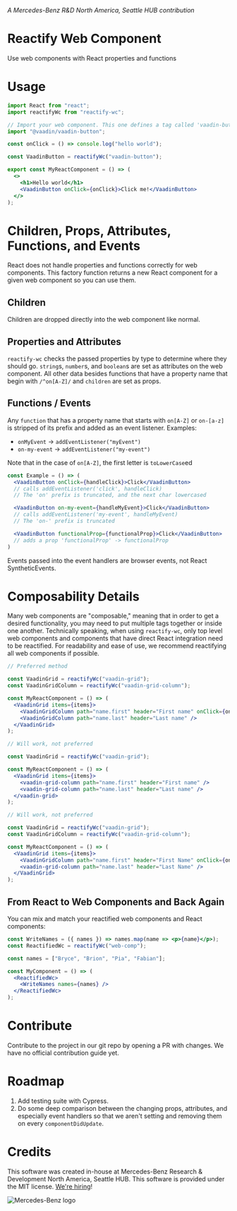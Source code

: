 _A Mercedes-Benz R&D North America, Seattle HUB contribution_

# Reactify Web Component

Use web components with React properties and functions

# Usage

```jsx
import React from "react";
import reactifyWc from "reactify-wc";

// Import your web component. This one defines a tag called 'vaadin-button'
import "@vaadin/vaadin-button";

const onClick = () => console.log("hello world");

const VaadinButton = reactifyWc("vaadin-button");

export const MyReactComponent = () => (
  <>
    <h1>Hello world</h1>
    <VaadinButton onClick={onClick}>Click me!</VaadinButton>
  </>
);
```

# Children, Props, Attributes, Functions, and Events

React does not handle properties and functions correctly for web components.
This factory function returns a new React component for a given web component so
you can use them.

## Children

Children are dropped directly into the web component like normal.

## Properties and Attributes

`reactify-wc` checks the passed properties by type to determine where they
should go. `string`s, `number`s, and `boolean`s are set as attributes on the web
component. All other data besides functions that have a property name that begin
with `/^on[A-Z]/` and `children` are set as props.

## Functions / Events

Any `function` that has a property name that starts with `on[A-Z]` or `on-[a-z]`
is stripped of its prefix and added as an event listener. Examples:

- `onMyEvent` -> `addEventListener("myEvent")`
- `on-my-event` -> `addEventListener("my-event")`

Note that in the case of `on[A-Z]`, the first letter is `toLowerCase`ed

```jsx
const Example = () => (
  <VaadinButton onClick={handleClick}>Click</VaadinButton>
  // calls addEventListener('click', handleClick)
  // The 'on' prefix is truncated, and the next char lowercased

  <VaadinButton on-my-event={handleMyEvent}>Click</VaadinButton>
  // calls addEventListener('my-event', handleMyEvent)
  // The 'on-' prefix is truncated

  <VaadinButton functionalProp={functionalProp}>Click</VaadinButton>
  // adds a prop 'functionalProp' -> functionalProp
)

```

Events passed into the event handlers are browser events, not React
SyntheticEvents.

# Composability Details

Many web components are "composable," meaning that in order to get a desired
functionality, you may need to put multiple tags together or inside one another.
Technically speaking, when using `reactify-wc`, only top level web components
and components that have direct React integration need to be reactified. For
readability and ease of use, we recommend reactifying all web components if
possible.

```jsx
// Preferred method

const VaadinGrid = reactifyWc("vaadin-grid");
const VaadinGridColumn = reactifyWc("vaadin-grid-column");

const MyReactComponent = () => (
  <VaadinGrid items={items}>
    <VaadinGridColumn path="name.first" header="First name" onClick={onClick} />
    <VaadinGridColumn path="name.last" header="Last name" />
  </VaadinGrid>
);
```

```jsx
// Will work, not preferred

const VaadinGrid = reactifyWc("vaadin-grid");

const MyReactComponent = () => (
  <VaadinGrid items={items}>
    <vaadin-grid-column path="name.first" header="First name" />
    <vaadin-grid-column path="name.last" header="Last name" />
  </vaadin-grid>
);
```

```jsx
// Will work, not preferred

const VaadinGrid = reactifyWc("vaadin-grid");
const VaadinGridColumn = reactifyWc("vaadin-grid-column");

const MyReactComponent = () => (
  <VaadinGrid items={items}>
    <VaadinGridColumn path="name.first" header="First Name" onClick={onClick} />
    <vaadin-grid-column path="name.last" header="Last Name" />
  </VaadinGrid>
);
```

## From React to Web Components and Back Again

You can mix and match your reactified web components and React components:

```jsx
const WriteNames = ({ names }) => names.map(name => <p>{name}</p>);
const ReactifiedWc = reactifyWc("web-comp");

const names = ["Bryce", "Brion", "Pia", "Fabian"];

const MyComponent = () => (
  <ReactifiedWc>
    <WriteNames names={names} />
  </ReactifiedWc>
);
```

# Contribute

Contribute to the project in our git repo by opening a PR with changes. We have
no official contribution guide yet.

# Roadmap

1. Add testing suite with Cypress.
2. Do some deep comparison between the changing props, attributes, and especially
   event handlers so that we aren't setting and removing them on every `componentDidUpdate`.

# Credits

This software was created in-house at
Mercedes-Benz Research & Development North America, Seattle HUB. This software is provided
under the MIT license. [We're hiring](https://www.mbusa.com/en/careers)!

![Mercedes-Benz
logo](https://www.mbusa.com/etc/designs/mb-nafta/images/Mercedes_Benz__logo--desktop.png)
